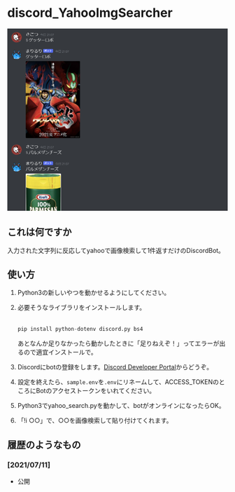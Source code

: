 # discord_YahooImgSearcher

![いめーじ](top.png)

## これは何ですか

入力された文字列に反応してyahooで画像検索して1件返すだけのDiscordBot。

## 使い方

1. Python3の新しいやつを動かせるようにしてください。
2. 必要そうなライブラリをインストールします。

   ```python
   
   pip install python-dotenv discord.py bs4 

   ```

   あとなんか足りなかったら動かしたときに「足りねえぞ！」ってエラーが出るので適宜インストールで。

3. Discordにbotの登録をします。[Discord Developer Portal](https://discord.com/developers/applications)からどうぞ。
4. 設定を終えたら、`sample.env`を`.env`にリネームして、ACCESS_TOKENのところにBotのアクセストークンをいれてください。
5. Python3でyahoo_search.pyを動かして、botがオンラインになったらOK。
6. 「!i ○○」で、○○を画像検索して貼り付けてくれます。

## 履歴のようなもの

### [2021/07/11]

- 公開
